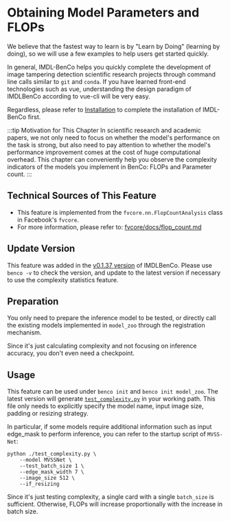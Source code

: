 # Obtaining Model Parameters and FLOPs
We believe that the fastest way to learn is by "Learn by Doing" (learning by doing), so we will use a few examples to help users get started quickly.

In general, IMDL-BenCo helps you quickly complete the development of image tampering detection scientific research projects through command line calls similar to `git` and `conda`. If you have learned front-end technologies such as vue, understanding the design paradigm of IMDLBenCo according to vue-cli will be very easy.

Regardless, please refer to [Installation](./install.md) to complete the installation of IMDL-BenCo first.

:::tip Motivation for This Chapter
In scientific research and academic papers, we not only need to focus on whether the model's performance on the task is strong, but also need to pay attention to whether the model's performance improvement comes at the cost of huge computational overhead. This chapter can conveniently help you observe the complexity indicators of the models you implement in BenCo: FLOPs and Parameter count.
:::

## Technical Sources of This Feature
- This feature is implemented from the `fvcore.nn.FlopCountAnalysis` class in Facebook's `fvcore`.
- For more information, please refer to: [fvcore/docs/flop_count.md](https://github.com/facebookresearch/fvcore/blob/main/docs/flop_count.md)

## Update Version
This feature was added in the [v0.1.37 version](https://github.com/scu-zjz/IMDLBenCo/releases/tag/v0.1.37) of IMDLBenCo. Please use `benco -v` to check the version, and update to the latest version if necessary to use the complexity statistics feature.

## Preparation
You only need to prepare the inference model to be tested, or directly call the existing models implemented in `model_zoo` through the registration mechanism.

Since it's just calculating complexity and not focusing on inference accuracy, you don't even need a checkpoint.

## Usage
This feature can be used under `benco init` and `benco init model_zoo`. The latest version will generate [`test_complexity.py`](https://github.com/scu-zjz/IMDLBenCo/blob/main/IMDLBenCo/training_scripts/test_complexity.py) in your working path. This file only needs to explicitly specify the model name, input image size, padding or resizing strategy.

In particular, if some models require additional information such as input edge_mask to perform inference, you can refer to the startup script of `MVSS-Net`:
```shell
python ./test_complexity.py \
    --model MVSSNet \
    --test_batch_size 1 \
    --edge_mask_width 7 \
    --image_size 512 \
    --if_resizing
```

Since it's just testing complexity, a single card with a single `batch_size` is sufficient. Otherwise, FLOPs will increase proportionally with the increase in batch size.

<CommentService/>